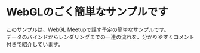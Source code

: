 # WebGLのごく簡単なサンプルです

このサンプルは、WebGL Meetupで話す予定の簡単なサンプルです。  
データのバインドからレンダリングまでの一連の流れを、分かりやすくコメント付きで紹介しています。
